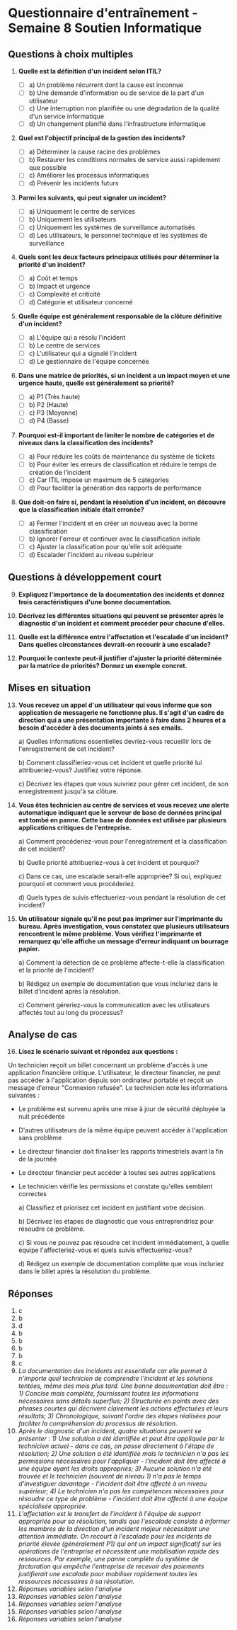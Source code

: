 # Questionnaire d'entraînement - Semaine 8 Soutien Informatique

## Questions à choix multiples

1. **Quelle est la définition d'un incident selon ITIL?**

   - [ ] a) Un problème récurrent dont la cause est inconnue
   - [ ] b) Une demande d'information ou de service de la part d'un utilisateur
   - [ ] c) Une interruption non planifiée ou une dégradation de la qualité d'un service informatique
   - [ ] d) Un changement planifié dans l'infrastructure informatique

2. **Quel est l'objectif principal de la gestion des incidents?**

   - [ ] a) Déterminer la cause racine des problèmes
   - [ ] b) Restaurer les conditions normales de service aussi rapidement que possible
   - [ ] c) Améliorer les processus informatiques
   - [ ] d) Prévenir les incidents futurs

3. **Parmi les suivants, qui peut signaler un incident?**

   - [ ] a) Uniquement le centre de services
   - [ ] b) Uniquement les utilisateurs
   - [ ] c) Uniquement les systèmes de surveillance automatisés
   - [ ] d) Les utilisateurs, le personnel technique et les systèmes de surveillance

4. **Quels sont les deux facteurs principaux utilisés pour déterminer la priorité d'un incident?**

   - [ ] a) Coût et temps
   - [ ] b) Impact et urgence
   - [ ] c) Complexité et criticité
   - [ ] d) Catégorie et utilisateur concerné

5. **Quelle équipe est généralement responsable de la clôture définitive d'un incident?**

   - [ ] a) L'équipe qui a résolu l'incident
   - [ ] b) Le centre de services
   - [ ] c) L'utilisateur qui a signalé l'incident
   - [ ] d) Le gestionnaire de l'équipe concernée

6. **Dans une matrice de priorités, si un incident a un impact moyen et une urgence haute, quelle est généralement sa priorité?**

   - [ ] a) P1 (Très haute)
   - [ ] b) P2 (Haute)
   - [ ] c) P3 (Moyenne)
   - [ ] d) P4 (Basse)

7. **Pourquoi est-il important de limiter le nombre de catégories et de niveaux dans la classification des incidents?**

   - [ ] a) Pour réduire les coûts de maintenance du système de tickets
   - [ ] b) Pour éviter les erreurs de classification et réduire le temps de création de l'incident
   - [ ] c) Car ITIL impose un maximum de 5 catégories
   - [ ] d) Pour faciliter la génération des rapports de performance

8. **Que doit-on faire si, pendant la résolution d'un incident, on découvre que la classification initiale était erronée?**

   - [ ] a) Fermer l'incident et en créer un nouveau avec la bonne classification
   - [ ] b) Ignorer l'erreur et continuer avec la classification initiale
   - [ ] c) Ajuster la classification pour qu'elle soit adéquate
   - [ ] d) Escalader l'incident au niveau supérieur

## Questions à développement court

9. **Expliquez l'importance de la documentation des incidents et donnez trois caractéristiques d'une bonne documentation.**

10. **Décrivez les différentes situations qui peuvent se présenter après le diagnostic d'un incident et comment procéder pour chacune d'elles.**

11. **Quelle est la différence entre l'affectation et l'escalade d'un incident? Dans quelles circonstances devrait-on recourir à une escalade?**

12. **Pourquoi le contexte peut-il justifier d'ajuster la priorité déterminée par la matrice de priorités? Donnez un exemple concret.**

## Mises en situation

13. **Vous recevez un appel d'un utilisateur qui vous informe que son application de messagerie ne fonctionne plus. Il s'agit d'un cadre de direction qui a une présentation importante à faire dans 2 heures et a besoin d'accéder à des documents joints à ses emails.**

    a) Quelles informations essentielles devriez-vous recueillir lors de l'enregistrement de cet incident?

    b) Comment classifieriez-vous cet incident et quelle priorité lui attribueriez-vous? Justifiez votre réponse.

    c) Décrivez les étapes que vous suivriez pour gérer cet incident, de son enregistrement jusqu'à sa clôture.

14. **Vous êtes technicien au centre de services et vous recevez une alerte automatique indiquant que le serveur de base de données principal est tombé en panne. Cette base de données est utilisée par plusieurs applications critiques de l'entreprise.**

    a) Comment procéderiez-vous pour l'enregistrement et la classification de cet incident?

    b) Quelle priorité attribueriez-vous à cet incident et pourquoi?

    c) Dans ce cas, une escalade serait-elle appropriée? Si oui, expliquez pourquoi et comment vous procéderiez.

    d) Quels types de suivis effectueriez-vous pendant la résolution de cet incident?

15. **Un utilisateur signale qu'il ne peut pas imprimer sur l'imprimante du bureau. Après investigation, vous constatez que plusieurs utilisateurs rencontrent le même problème. Vous vérifiez l'imprimante et remarquez qu'elle affiche un message d'erreur indiquant un bourrage papier.**

    a) Comment la détection de ce problème affecte-t-elle la classification et la priorité de l'incident?

    b) Rédigez un exemple de documentation que vous incluriez dans le billet d'incident après la résolution.

    c) Comment géreriez-vous la communication avec les utilisateurs affectés tout au long du processus?

## Analyse de cas

16. **Lisez le scénario suivant et répondez aux questions :**

Un technicien reçoit un billet concernant un problème d'accès à une application financière critique. L'utilisateur, le directeur financier, ne peut pas accéder à l'application depuis son ordinateur portable et reçoit un message d'erreur "Connexion refusée". Le technicien note les informations suivantes :

- Le problème est survenu après une mise à jour de sécurité déployée la nuit précédente
- D'autres utilisateurs de la même équipe peuvent accéder à l'application sans problème
- Le directeur financier doit finaliser les rapports trimestriels avant la fin de la journée
- Le directeur financier peut accéder à toutes ses autres applications
- Le technicien vérifie les permissions et constate qu'elles semblent correctes

  a) Classifiez et priorisez cet incident en justifiant votre décision.

  b) Décrivez les étapes de diagnostic que vous entreprendriez pour résoudre ce problème.

  c) Si vous ne pouvez pas résoudre cet incident immédiatement, à quelle équipe l'affecteriez-vous et quels suivis effectueriez-vous?

  d) Rédigez un exemple de documentation complète que vous incluriez dans le billet après la résolution du problème.

## Réponses

1. c
2. b
3. d
4. b
5. b
6. b
7. b
8. c
9. _La documentation des incidents est essentielle car elle permet à n'importe quel technicien de comprendre l'incident et les solutions tentées, même des mois plus tard. Une bonne documentation doit être : 1) Concise mais complète, fournissant toutes les informations nécessaires sans détails superflus; 2) Structurée en points avec des phrases courtes qui décrivent clairement les actions effectuées et leurs résultats; 3) Chronologique, suivant l'ordre des étapes réalisées pour faciliter la compréhension du processus de résolution._
10. _Après le diagnostic d'un incident, quatre situations peuvent se présenter : 1) Une solution a été identifiée et peut être appliquée par le technicien actuel - dans ce cas, on passe directement à l'étape de résolution; 2) Une solution a été identifiée mais le technicien n'a pas les permissions nécessaires pour l'appliquer - l'incident doit être affecté à une équipe ayant les droits appropriés; 3) Aucune solution n'a été trouvée et le technicien (souvent de niveau 1) n'a pas le temps d'investiguer davantage - l'incident doit être affecté à un niveau supérieur; 4) Le technicien n'a pas les compétences nécessaires pour résoudre ce type de problème - l'incident doit être affecté à une équipe spécialisée appropriée._
11. _L'affectation est le transfert de l'incident à l'équipe de support appropriée pour sa résolution, tandis que l'escalade consiste à informer les membres de la direction d'un incident majeur nécessitant une attention immédiate. On recourt à l'escalade pour les incidents de priorité élevée (généralement P1) qui ont un impact significatif sur les opérations de l'entreprise et nécessitent une mobilisation rapide des ressources. Par exemple, une panne complète du système de facturation qui empêche l'entreprise de recevoir des paiements justifierait une escalade pour mobiliser rapidement toutes les ressources nécessaires à sa résolution._
12. _Réponses variables selon l'analyse_
13. _Réponses variables selon l'analyse_
14. _Réponses variables selon l'analyse_
15. _Réponses variables selon l'analyse_
16. _Réponses variables selon l'analyse_
